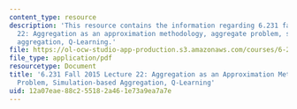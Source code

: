 ```yaml
---
content_type: resource
description: 'This resource contains the information regarding 6.231 fall 2015 lecture
  22: Aggregation as an approximation methodology, aggregate problem, simulation-based
  aggregation, Q-Learning.'
file: https://ol-ocw-studio-app-production.s3.amazonaws.com/courses/6-231-dynamic-programming-and-stochastic-control-fall-2015/12a07eae88c255182a461e73a9ea7a7e_MIT6_231F15_Lec22.pdf
file_type: application/pdf
resourcetype: Document
title: '6.231 Fall 2015 Lecture 22: Aggregation as an Approximation Methodology, Aggregate
  Problem, Simulation-based Aggregation, Q-Learning'
uid: 12a07eae-88c2-5518-2a46-1e73a9ea7a7e
---
```

